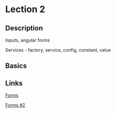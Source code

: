 # Lection 2

## Description

Inputs, angular forms

Services - factory, service, config, constant, value

## Basics


## Links

[Forms](https://docs.angularjs.org/guide/forms)

[Forms #2](http://stepansuvorov.com/blog/2015/06/angularjs-%D0%B8-%D0%BF%D1%80%D0%BE%D0%B2%D0%B5%D1%80%D0%BA%D0%B0-%D0%B4%D0%B0%D0%BD%D0%BD%D1%8B%D1%85-%D1%84%D0%BE%D1%80%D0%BC%D1%8B/)